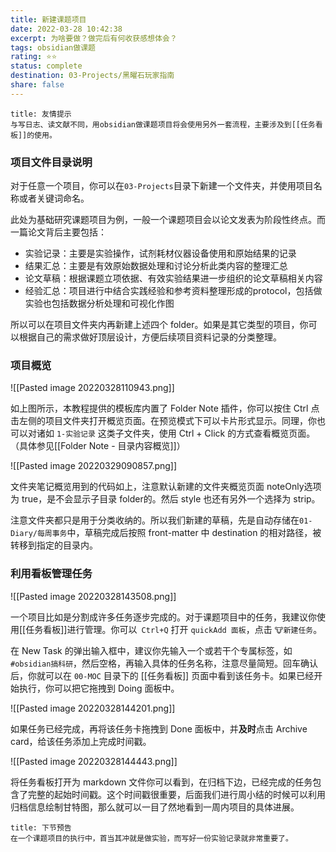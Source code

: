 ```yaml
---
title: 新建课题项目
date: 2022-03-28 10:42:38
excerpt: 为啥要做？做完后有何收获感想体会？
tags: obsidian做课题
rating: ⭐⭐
status: complete
destination: 03-Projects/黑曜石玩家指南
share: false
---
```


```ad-info
title: 友情提示
与写日志、读文献不同，用obsidian做课题项目将会使用另外一套流程，主要涉及到[[任务看板]]的使用。
```


### 项目文件目录说明

对于任意一个项目，你可以在`03-Projects`目录下新建一个文件夹，并使用项目名称或者关键词命名。

此处为基础研究课题项目为例，一般一个课题项目会以论文发表为阶段性终点。而一篇论文背后主要包括：

- 实验记录：主要是实验操作，试剂耗材仪器设备使用和原始结果的记录
- 结果汇总：主要是有效原始数据处理和讨论分析此类内容的整理汇总
- 论文草稿：根据课题立项依据、有效实验结果进一步组织的论文草稿相关内容
- 经验汇总：项目进行中结合实践经验和参考资料整理形成的protocol，包括做实验也包括数据分析处理和可视化作图

所以可以在项目文件夹内再新建上述四个 folder。如果是其它类型的项目，你可以根据自己的需求做好顶层设计，方便后续项目资料记录的分类整理。

### 项目概览

![[Pasted image 20220328110943.png]]

如上图所示，本教程提供的模板库内置了 Folder Note 插件，你可以按住 Ctrl 点击左侧的项目文件夹打开概览页面。在预览模式下可以卡片形式显示。同理，你也可以对诸如 `1-实验记录` 这类子文件夹，使用 Ctrl + Click 的方式查看概览页面。（具体参见[[Folder Note - 目录内容概览]]）

![[Pasted image 20220329090857.png]]

文件夹笔记概览用到的代码如上，注意默认新建的文件夹概览页面 noteOnly选项为 true，是不会显示子目录 folder的。然后 style 也还有另外一个选择为 strip。

注意文件夹都只是用于分类收纳的。所以我们新建的草稿，先是自动存储在`01-Diary/每周事务`中，草稿完成后按照 front-matter 中 destination 的相对路径，被转移到指定的目录内。


### 利用看板管理任务

![[Pasted image 20220328143508.png]]

一个项目比如是分割成许多任务逐步完成的。对于课题项目中的任务，我建议你使用[[任务看板]]进行管理。你可以` Ctrl+Q` 打开 `quickAdd 面板`，点击 `🐮新建任务`。

在 New Task 的弹出输入框中，建议你先输入一个或若干个专属标签，如`#obsidian搞科研`，然后空格，再输入具体的任务名称，注意尽量简短。回车确认后，你就可以在 `00-MOC` 目录下的 [[任务看板]] 页面中看到该任务卡。如果已经开始执行，你可以把它拖拽到 Doing 面板中。

![[Pasted image 20220328144201.png]]

如果任务已经完成，再将该任务卡拖拽到 Done 面板中，并**及时**点击 Archive card，给该任务添加上完成时间戳。

![[Pasted image 20220328144443.png]]

将任务看板打开为 markdown 文件你可以看到，在归档下边，已经完成的任务包含了完整的起始时间戳。这个时间戳很重要，后面我们进行周小结的时候可以利用归档信息绘制甘特图，那么就可以一目了然地看到一周内项目的具体进展。

```ad-info
title: 下节预告
在一个课题项目的执行中，首当其冲就是做实验，而写好一份实验记录就非常重要了。
```